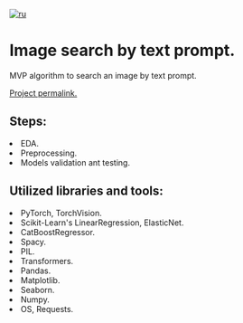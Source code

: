 [![ru](https://img.shields.io/badge/lang-ru-red.svg)](README.md)

# Image search by text prompt. 
MVP algorithm to search an image by text prompt.<br>

[Project permalink.](https://github.com/mrBrain101/Yandex_Practicum_projects/blob/8464bd0b4e419bac97d342b8dbf2d90646ce9f6a/CV_NLP_Prompt_image_matching/Ya_Practicum_CV_NLP_prompt_image_search_distr_RUS.ipynb)

## Steps:
<li>EDA. 
<li>Preprocessing. 
<li>Models validation ant testing.
  
## Utilized libraries and tools:
<li>PyTorch, TorchVision.
<li>Scikit-Learn's LinearRegression, ElasticNet. 
<li>CatBoostRegressor.
<li>Spacy.
<li>PIL.
<li>Transformers.
<li>Pandas. 
<li>Matplotlib. 
<li>Seaborn. 
<li>Numpy. 
<li>OS, Requests.
